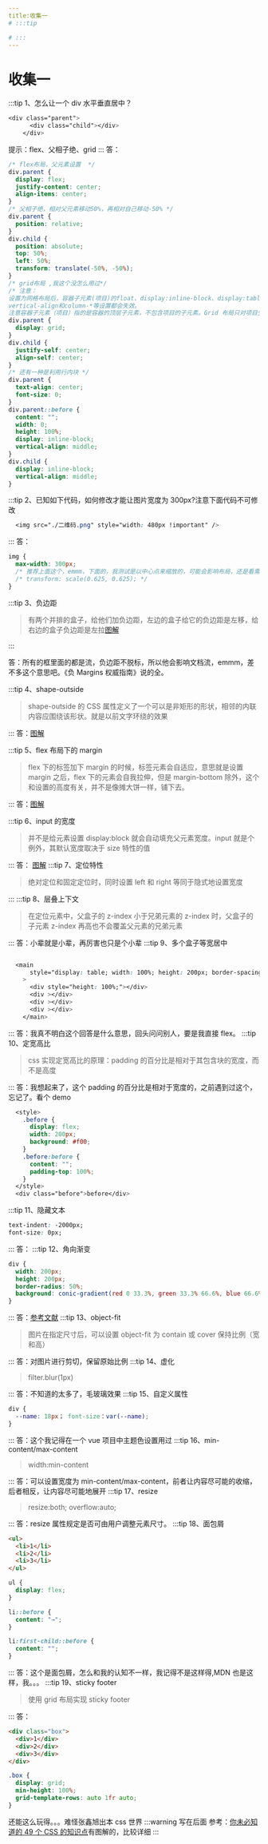 ```yaml
---
title:收集一
# :::tip

# :::
---
```


# 收集一

:::tip 1、怎么让一个 div 水平垂直居中？

```css
<div class="parent">
      <div class="child"></div>
    </div>
```

提示：flex、父相子绝、grid
:::
答：

```css
/* flex布局，父元素设置  */
div.parent {
  display: flex;
  justify-content: center;
  align-items: center;
}
/* 父相子绝，相对父元素移动50%，再相对自己移动-50% */
div.parent {
  position: relative;
}
div.child {
  position: absolute;
  top: 50%;
  left: 50%;
  transform: translate(-50%, -50%);
}
/* grid布局 ,我这个没怎么用过*/
/* 注意：
设置为网格布局后，容器子元素(项目)的float、display:inline-block、display:table-cell、
vertical-align和column-*等设置都会失效。
注意容器子元素（项目）指的是容器的顶层子元素，不包含项目的子元素。Grid 布局只对项目生效。 */
div.parent {
  display: grid;
}
div.child {
  justify-self: center;
  align-self: center;
}
/* 还有一种是利用行内块 */
div.parent {
  text-align: center;
  font-size: 0;
}
div.parent::before {
  content: "";
  width: 0;
  height: 100%;
  display: inline-block;
  vertical-align: middle;
}
div.child {
  display: inline-block;
  vertical-align: middle;
}
```

:::tip 2、已知如下代码，如何修改才能让图片宽度为 300px?注意下面代码不可修改

```css
  <img src="./二维码.png" style="width: 480px !important" />
```

:::
答：

```css
img {
  max-width: 300px;
  /* 推荐上面这个，emmm，下面的，我测试是以中心点来缩放的，可能会影响布局，还是看需求吧 */
  /* transform: scale(0.625, 0.625); */
}
```

:::tip 3、负边距

> 有两个并排的盒子，给他们加负边距，左边的盒子给它的负边距是左移，给右边的盒子负边距是左拉[图解](https://user-gold-cdn.xitu.io/2019/7/30/16c3f20e0bfc9f24?imageslim)

:::

答：所有的框里面的都是流，负边距不脱标，所以他会影响文档流，emmm，差不多这个意思吧。《负 Margins 权威指南》说的全。

:::tip 4、shape-outside

> shape-outside 的 CSS 属性定义了一个可以是非矩形的形状，相邻的内联内容应围绕该形状。就是以前文字环绕的效果

:::
答：[图解](https://user-gold-cdn.xitu.io/2019/7/29/16c3d4d63509b4f0?imageslim)

:::tip 5、flex 布局下的 margin

> flex 下的标签加下 margin 的时候，标签元素会自适应，意思就是设置 margin 之后，flex 下的元素会自我拉伸，但是 margin-bottom 除外，这个和设置的高度有关，并不是像摊大饼一样，铺下去。

:::
答：[图解](https://user-gold-cdn.xitu.io/2019/7/29/16c3d4f579c4de52?imageslim)

:::tip 6、input 的宽度

> 并不是给元素设置 display:block 就会自动填充父元素宽度。input 就是个例外，其默认宽度取决于 size 特性的值

:::
答：
[图解](https://user-gold-cdn.xitu.io/2019/7/29/16c3d4f6fef0a871?imageslim)
:::tip 7、定位特性

> 绝对定位和固定定位时，同时设置 left 和 right 等同于隐式地设置宽度

:::
:::tip 8、层叠上下文

> 在定位元素中，父盒子的 z-index 小于兄弟元素的 z-index 时，父盒子的子元素 z-index 再高也不会覆盖父元素的兄弟元素

:::
答：小辈就是小辈，再厉害也只是个小辈
:::tip 9、多个盒子等宽居中

```css

  <main
      style="display: table; width: 100%; height: 200px; border-spacing: 30px 0"
    >
      <div style="height: 100%;"></div>
      <div ></div>
      <div ></div>
      <div ></div>
    </main>
```

:::
答：我真不明白这个回答是什么意思，回头问问别人，要是我直接 flex。
:::tip 10、定宽高比

> css 实现定宽高比的原理：padding 的百分比是相对于其包含块的宽度，而不是高度

:::
答：我想起来了，这个 padding 的百分比是相对于宽度的，之前遇到过这个，忘记了。看个 demo

```css
  <style>
    .before {
      display: flex;
      width: 200px;
      background: #f00;
    }
    .before:before {
      content: "";
      padding-top: 100%;
    }
  </style>
  <div class="before">before</div>
```

:::tip 11、隐藏文本

```css
text-indent: -2000px;
font-size: 0px;
```

:::
答：
:::tip 12、角向渐变

```css
div {
  width: 200px;
  height: 200px;
  border-radius: 50%;
  background: conic-gradient(red 0 33.3%, green 33.3% 66.6%, blue 66.6% 100%);
}
```

:::
答：[参考文献](http://projects.verou.me/conic-gradient/)
:::tip 13、object-fit

> 图片在指定尺寸后，可以设置 object-fit 为 contain 或 cover 保持比例（宽和高）

:::
答：对图片进行剪切，保留原始比例
:::tip 14、虚化

> filter.blur(1px)

:::
答：不知道的太多了，毛玻璃效果
:::tip 15、自定义属性

```css
div {
  --name: 18px； font-size：var(--name);
}
```

:::
答：这个我记得在一个 vue 项目中主题色设置用过
:::tip 16、min-content/max-content

> width:min-content

:::
答：可以设置宽度为 min-content/max-content，前者让内容尽可能的收缩，后者相反，让内容尽可能地展开
:::tip 17、resize

> resize:both;
> overflow:auto;

:::
答：resize 属性规定是否可由用户调整元素尺寸。
:::tip 18、面包屑

```html
<ul>
  <li>1</li>
  <li>2</li>
  <li>3</li>
</ul>
```

```css
ul {
  display: flex;
}

li::before {
  content: "→";
}

li:first-child::before {
  content: "";
}
```

:::
答：这个是面包屑，怎么和我的认知不一样，我记得不是这样得,MDN 也是这样，我。。。
:::tip 19、sticky footer

> 使用 grid 布局实现 sticky footer

:::
答：

```html
<div class="box">
  <div>1</div>
  <div>2</div>
  <div>3</div>
</div>
```

```css
.box {
  display: grid;
  min-height: 100%;
  grid-template-rows: auto 1fr auto;
}
```

还能这么玩得。。。难怪张鑫旭出本 css 世界
:::warning 写在后面
参考：[你未必知道的 49 个 CSS 的知识点](https://www.cnblogs.com/hjptopshow/p/11269886.html)有图解的，比较详细
:::
